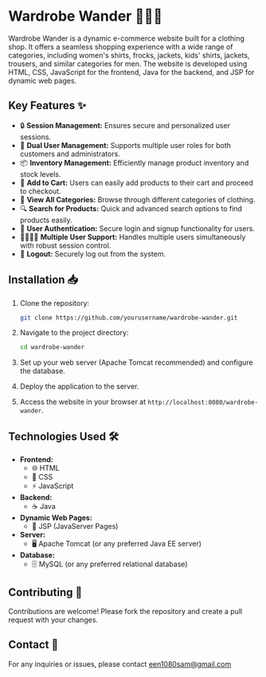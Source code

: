 # Wardrobe Wander 👗👔👕

Wardrobe Wander is a dynamic e-commerce website built for a clothing shop. It offers a seamless shopping experience with a wide range of categories, including women's shirts, frocks, jackets, kids' shirts, jackets, trousers, and similar categories for men. The website is developed using HTML, CSS, JavaScript for the frontend, Java for the backend, and JSP for dynamic web pages.

## Key Features ✨

- 🔒 **Session Management:** Ensures secure and personalized user sessions.
- 👥 **Dual User Management:** Supports multiple user roles for both customers and administrators.
- 📦 **Inventory Management:** Efficiently manage product inventory and stock levels.
- 🛒 **Add to Cart:** Users can easily add products to their cart and proceed to checkout.
- 📂 **View All Categories:** Browse through different categories of clothing.
- 🔍 **Search for Products:** Quick and advanced search options to find products easily.
- 🔑 **User Authentication:** Secure login and signup functionality for users.
- 👨‍👩‍👧‍👦 **Multiple User Support:** Handles multiple users simultaneously with robust session control.
- 🚪 **Logout:** Securely log out from the system.

## Installation 📥

1. Clone the repository:
    ```bash
    git clone https://github.com/yourusername/wardrobe-wander.git
    ```

2. Navigate to the project directory:
    ```bash
    cd wardrobe-wander
    ```

3. Set up your web server (Apache Tomcat recommended) and configure the database.

4. Deploy the application to the server.

5. Access the website in your browser at `http://localhost:8080/wardrobe-wander`.

## Technologies Used 🛠️

- **Frontend:**
  - 🌐 HTML
  - 🎨 CSS
  - ⚡ JavaScript
- **Backend:**
  - ☕ Java
- **Dynamic Web Pages:**
  - 📄 JSP (JavaServer Pages)
- **Server:**
  - 🖥️ Apache Tomcat (or any preferred Java EE server)
- **Database:**
  - 🗄️ MySQL (or any preferred relational database)

## Contributing 🤝

Contributions are welcome! Please fork the repository and create a pull request with your changes.



## Contact 📧

For any inquiries or issues, please contact een1080sam@gmail.com
